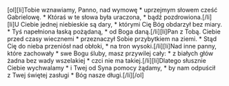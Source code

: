 [ol][li]Tobie wznawiamy, Panno, nad wymowę * uprzejmym słowem cześć Gabrielowę. * Któraś w te słowa była uraczona, * bądź pozdrowiona.[/li][li]U Ciebie jednej niebieskie są dary, * którymi Cię Bóg obdarzył bez miary. * Tyś napełniona łaską pożądaną, * od Boga daną.[/li][li]Pan z Tobą. Ciebie przed czasy wiecznemi * przeznaczył Sobie przybytkiem na ziemi. * Stąd Cię do nieba przeniósł nad obłoki, * na tron wysoki.[/li][li]Nad inne panny, które zachowały * swe Bogu śluby, masz przywilej cały: * z białych głów żadna bez wady wszelakiej * czci nie ma takiej.[/li][li]Dlatego słusznie Ciebie wychwalamy * i Twej od Syna pomocy żądamy, * by nam odpuścił z Twej świętej zasługi * Bóg nasze długi.[/li][/ol]